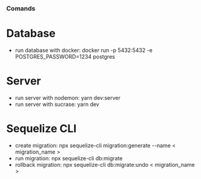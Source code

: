 ### Comands

# Database
-   run database with docker: docker run -p 5432:5432 -e POSTGRES_PASSWORD=1234 postgres

# Server
-   run server with nodemon: yarn dev:server
-   run server with sucrase: yarn dev

# Sequelize CLI
-   create migration: npx sequelize-cli migration:generate --name < migration_name >
-   run migration: npx sequelize-cli db:migrate
-   rollback migration: npx sequelize-cli db:migrate:undo < migration_name >
